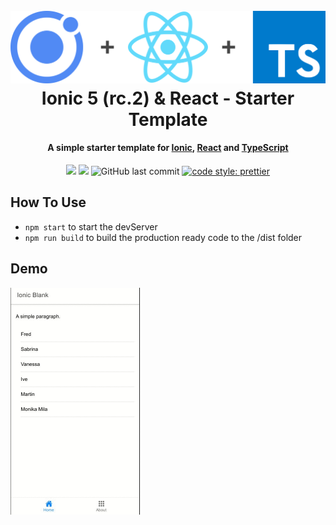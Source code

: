 <h1 align="center">
  <br>
 <img src="readme/header.png" alt="header" width="600"></a>
  <br>
  Ionic 5 (rc.2) & React -  Starter Template
  <br>
</h1>

<h4 align="center">
A simple starter template for <a href="https://ionicframework.com/">Ionic</a>, <a href="https://reactjs.org/">React</a> and <a href="https://www.typescriptlang.org/">TypeScript</a></h4>

<p align="center">
  <a href="https://david-dm.org/yandeu/ionic-react-starter" title="dependencies status"><img src="https://david-dm.org/yandeu/ionic-react-starter/status.svg?style=flat-square"/></a>
  <a href="https://opensource.org/licenses/MIT" title="License: MIT" ><img src="https://img.shields.io/badge/License-MIT-greenbright.svg?style=flat-square"></a>
  <img src="https://img.shields.io/github/last-commit/yandeu/ionic-react-typescript-starter.svg?style=flat-square" alt="GitHub last commit">
  <a href="https://github.com/prettier/prettier" title="License: MIT" ><img src="https://img.shields.io/badge/code_style-prettier-ff69b4.svg?style=flat-square" alt="code style: prettier"></a>
</p>

## How To Use

- `npm start` to start the devServer
- `npm run build` to build the production ready code to the /dist folder

## Demo

<img src="readme/demo.gif" alt="header" width="207" height="363"></a>
